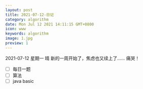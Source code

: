 ```yaml
---
layout: post
title: 2021-07-12-日记
category: algorithm
date: Mon Jul 12 2021 14:11:15 GMT+0800
icon: www
keywords: algorithm
image: 1.jpg
preview: 1
---
```

2021-07-12 星期一 晴
新的一周开始了，焦虑也又续上了……
痛哭！
- [ ] 每日一题
- [ ] 算法
- [ ] java basic
